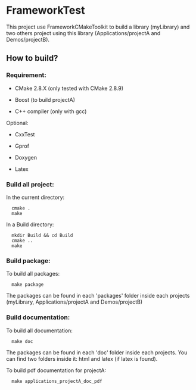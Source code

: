 FrameworkTest
=====================

This project use FrameworkCMakeToolkit to build a library (myLibrary) and two others project using this library (Applications/projectA and Demos/projectB).


How to build?
-------------

### Requirement:

* CMake 2.8.X (only tested with CMake 2.8.9)

* Boost (to build projectA)

* C++ compiler (only with gcc)

Optional:

* CxxTest

* Gprof

* Doxygen

* Latex


### Build all project:

In the current directory:
   
      cmake .
      make

In a Build directory:
   
      mkdir Build && cd Build
      cmake ..
      make


### Build package:

To build all packages:

      make package

The packages can be found in each 'packages' folder inside each projects (myLibrary, Applications/projectA and Demos/projectB)


### Build documentation:

To build all documentation:

      make doc

The packages can be found in each 'doc' folder inside each projects. You can find two folders inside it: html and latex (if latex is found).

To build pdf documentation for projectA:

      make applications_projectA_doc_pdf

